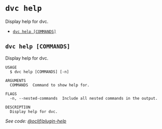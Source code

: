 `dvc help`
==========

Display help for dvc.

* [`dvc help [COMMANDS]`](#dvc-help-commands)

## `dvc help [COMMANDS]`

Display help for dvc.

```
USAGE
  $ dvc help [COMMANDS] [-n]

ARGUMENTS
  COMMANDS  Command to show help for.

FLAGS
  -n, --nested-commands  Include all nested commands in the output.

DESCRIPTION
  Display help for dvc.
```

_See code: [@oclif/plugin-help](https://github.com/oclif/plugin-help/blob/v5.2.9/src/commands/help.ts)_
